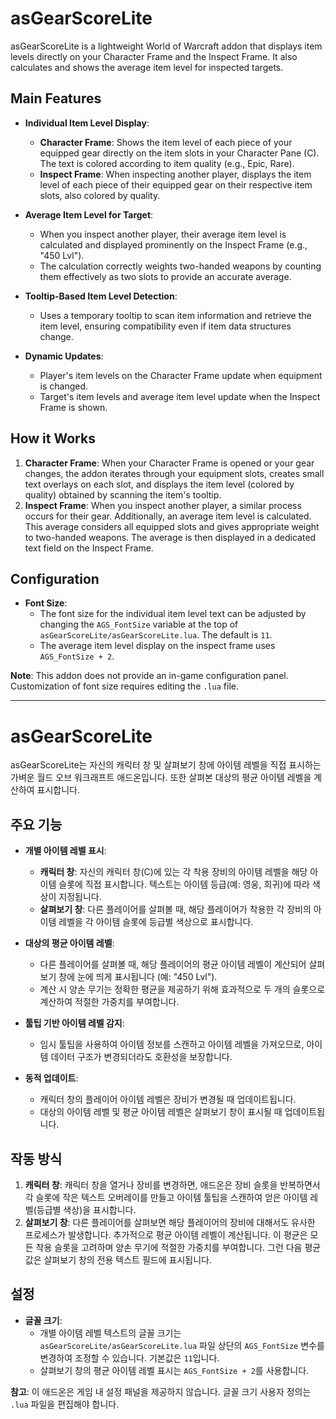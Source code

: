 # asGearScoreLite

asGearScoreLite is a lightweight World of Warcraft addon that displays item levels directly on your Character Frame and the Inspect Frame. It also calculates and shows the average item level for inspected targets.

## Main Features

*   **Individual Item Level Display**:
    *   **Character Frame**: Shows the item level of each piece of your equipped gear directly on the item slots in your Character Pane (C). The text is colored according to item quality (e.g., Epic, Rare).
    *   **Inspect Frame**: When inspecting another player, displays the item level of each piece of their equipped gear on their respective item slots, also colored by quality.

*   **Average Item Level for Target**:
    *   When you inspect another player, their average item level is calculated and displayed prominently on the Inspect Frame (e.g., "450 Lvl").
    *   The calculation correctly weights two-handed weapons by counting them effectively as two slots to provide an accurate average.

*   **Tooltip-Based Item Level Detection**:
    *   Uses a temporary tooltip to scan item information and retrieve the item level, ensuring compatibility even if item data structures change.

*   **Dynamic Updates**:
    *   Player's item levels on the Character Frame update when equipment is changed.
    *   Target's item levels and average item level update when the Inspect Frame is shown.

## How it Works

1.  **Character Frame**: When your Character Frame is opened or your gear changes, the addon iterates through your equipment slots, creates small text overlays on each slot, and displays the item level (colored by quality) obtained by scanning the item's tooltip.
2.  **Inspect Frame**: When you inspect another player, a similar process occurs for their gear. Additionally, an average item level is calculated. This average considers all equipped slots and gives appropriate weight to two-handed weapons. The average is then displayed in a dedicated text field on the Inspect Frame.

## Configuration

*   **Font Size**:
    *   The font size for the individual item level text can be adjusted by changing the `AGS_FontSize` variable at the top of `asGearScoreLite/asGearScoreLite.lua`. The default is `11`.
    *   The average item level display on the inspect frame uses `AGS_FontSize + 2`.

**Note**: This addon does not provide an in-game configuration panel. Customization of font size requires editing the `.lua` file.

---

# asGearScoreLite

asGearScoreLite는 자신의 캐릭터 창 및 살펴보기 창에 아이템 레벨을 직접 표시하는 가벼운 월드 오브 워크래프트 애드온입니다. 또한 살펴본 대상의 평균 아이템 레벨을 계산하여 표시합니다.

## 주요 기능

*   **개별 아이템 레벨 표시**:
    *   **캐릭터 창**: 자신의 캐릭터 창(C)에 있는 각 착용 장비의 아이템 레벨을 해당 아이템 슬롯에 직접 표시합니다. 텍스트는 아이템 등급(예: 영웅, 희귀)에 따라 색상이 지정됩니다.
    *   **살펴보기 창**: 다른 플레이어를 살펴볼 때, 해당 플레이어가 착용한 각 장비의 아이템 레벨을 각 아이템 슬롯에 등급별 색상으로 표시합니다.

*   **대상의 평균 아이템 레벨**:
    *   다른 플레이어를 살펴볼 때, 해당 플레이어의 평균 아이템 레벨이 계산되어 살펴보기 창에 눈에 띄게 표시됩니다 (예: "450 Lvl").
    *   계산 시 양손 무기는 정확한 평균을 제공하기 위해 효과적으로 두 개의 슬롯으로 계산하여 적절한 가중치를 부여합니다.

*   **툴팁 기반 아이템 레벨 감지**:
    *   임시 툴팁을 사용하여 아이템 정보를 스캔하고 아이템 레벨을 가져오므로, 아이템 데이터 구조가 변경되더라도 호환성을 보장합니다.

*   **동적 업데이트**:
    *   캐릭터 창의 플레이어 아이템 레벨은 장비가 변경될 때 업데이트됩니다.
    *   대상의 아이템 레벨 및 평균 아이템 레벨은 살펴보기 창이 표시될 때 업데이트됩니다.

## 작동 방식

1.  **캐릭터 창**: 캐릭터 창을 열거나 장비를 변경하면, 애드온은 장비 슬롯을 반복하면서 각 슬롯에 작은 텍스트 오버레이를 만들고 아이템 툴팁을 스캔하여 얻은 아이템 레벨(등급별 색상)을 표시합니다.
2.  **살펴보기 창**: 다른 플레이어를 살펴보면 해당 플레이어의 장비에 대해서도 유사한 프로세스가 발생합니다. 추가적으로 평균 아이템 레벨이 계산됩니다. 이 평균은 모든 착용 슬롯을 고려하며 양손 무기에 적절한 가중치를 부여합니다. 그런 다음 평균값은 살펴보기 창의 전용 텍스트 필드에 표시됩니다.

## 설정

*   **글꼴 크기**:
    *   개별 아이템 레벨 텍스트의 글꼴 크기는 `asGearScoreLite/asGearScoreLite.lua` 파일 상단의 `AGS_FontSize` 변수를 변경하여 조정할 수 있습니다. 기본값은 `11`입니다.
    *   살펴보기 창의 평균 아이템 레벨 표시는 `AGS_FontSize + 2`를 사용합니다.

**참고**: 이 애드온은 게임 내 설정 패널을 제공하지 않습니다. 글꼴 크기 사용자 정의는 `.lua` 파일을 편집해야 합니다.
